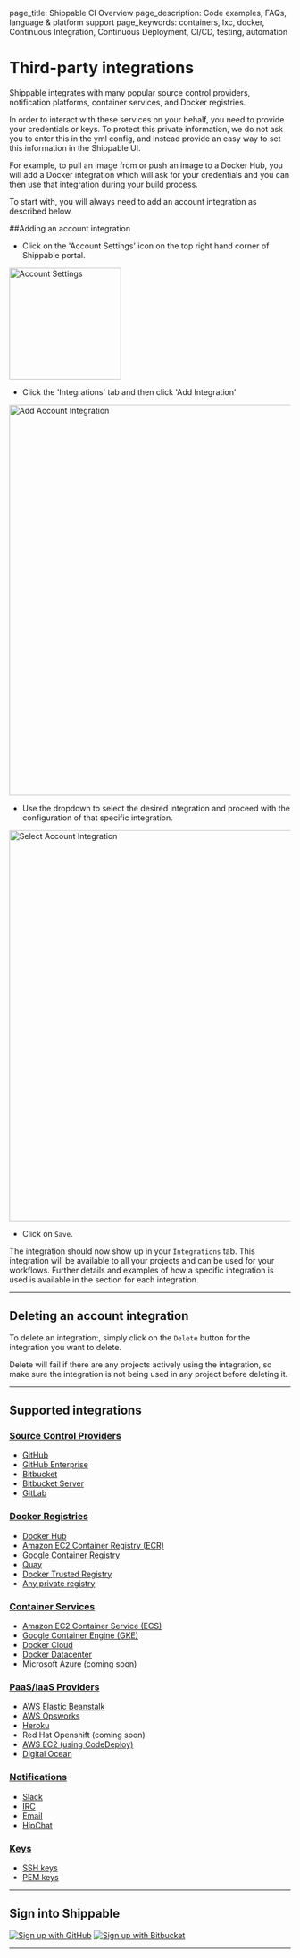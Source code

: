 page_title: Shippable CI Overview
page_description: Code examples, FAQs, language & platform support
page_keywords: containers, lxc, docker, Continuous Integration, Continuous Deployment, CI/CD, testing, automation

# Third-party integrations

Shippable integrates with many popular source control providers, notification platforms, container services, and Docker registries.

In order to interact with these services on your behalf, you need to provide your credentials or keys. To protect this private information, we do not ask you to enter this in the yml config, and instead provide an easy way to set this information in the Shippable UI.

For example, to pull an image from or push an image to a Docker Hub, you will add a Docker integration which will ask for your credentials and you can then use that integration during your build process.

To start with, you will always need to add an account integration as described below.

##Adding an account integration

- Click on the 'Account Settings' icon on the top right hand corner of Shippable portal.

<img src="../images/account_settings_icon.png" alt="Account Settings" style="width:200px;"/>

- Click the 'Integrations' tab and then click 'Add Integration'
<img src="../images/add_account_integration.png" alt="Add Account Integration" style="width:700px;"/>

- Use the dropdown to select the desired integration and proceed with the configuration of that specific integration.

<img src="../images/add_integration_select.png" alt="Select Account Integration" style="width:700px;"/>

- Click on `Save`.

The integration should now show up in your `Integrations` tab. This integration will be available to all your projects and can be used for your workflows. Further details and examples of how a specific integration is used is available in the section for each integration.

---

## Deleting an account integration

To delete an integration:, simply click on the `Delete` button for the integration you want to delete.

Delete will fail if there are any projects actively using the integration, so make sure the integration is not being used in any project before deleting it.

---

## Supported integrations

### [Source Control Providers](int_scm.md)
-  [GitHub](int_scm/#github)
-  [GitHub Enterprise](int_scm/#github-enterprise)
-  [Bitbucket](int_scm/#bitbucket)
-  [Bitbucket Server](int_scm/#bitbucket-server)
-  [GitLab](int_scm/#gitlab)

### [Docker Registries](int_docker_registries.md)
- [Docker Hub](int_docker_registries/#docker-hub)
- [Amazon EC2 Container Registry (ECR)](int_docker_registries/#amazon-ec2-container-registry-ecr)
- [Google Container Registry](int_docker_registries/#google-container-registry-gcr)
- [Quay](int_docker_registries/#quayio)
- [Docker Trusted Registry](int_docker_registries/#docker-trusted-registry)
- [Any private registry](int_docker_registries/#private-registry)

### [Container Services](int_container_services.md)
- [Amazon EC2 Container Service (ECS)](int_container_services/#amazon-ec2-container-service-using-account-keys)
- [Google Container Engine (GKE)](int_container_services/#google-container-engine-gke)
- [Docker Cloud](int_container_services/#docker-cloud)
- [Docker Datacenter](int_container_services/#docker-datacenter)
- Microsoft Azure (coming soon)

### [PaaS/IaaS Providers](int_paas_iaas_providers.md)
- [AWS Elastic Beanstalk](int_paas_iaas_providers/#aws-elastic-beanstalk)
- [AWS Opsworks](ht_opsworks/)
- [Heroku](ht_heroku/)
- Red Hat Openshift (coming soon)
- [AWS EC2 (using CodeDeploy)](ht_codedeploy/)
- [Digital Ocean](ht_digitalocean/)


### [Notifications](int_notifications.md)
- [Slack](int_notifications/#slack-notifications)
- [IRC](int_notifications/#irc-notifications)
- [Email](int_notifications/#email-notifications)
- [HipChat](int_notifications/#hipchat-notifications)

### [Keys](int_keys.md)
- [SSH keys](int_keys/#ssh)
- [PEM keys](int_keys/#pem)

---


## Sign into Shippable

<div class="signup-buttons">
  <!--HubSpot Call-to-Action Code -->
  <span class="hs-cta-wrapper" id="hs-cta-wrapper-0d3e8e0f-553f-41a4-8fed-52e1b3911b2d">
      <span class="hs-cta-node hs-cta-0d3e8e0f-553f-41a4-8fed-52e1b3911b2d" id="hs-cta-0d3e8e0f-553f-41a4-8fed-52e1b3911b2d">
          <!--[if lte IE 8]><div id="hs-cta-ie-element"></div><![endif]-->
          <a href="http://cta-redirect.hubspot.com/cta/redirect/362403/0d3e8e0f-553f-41a4-8fed-52e1b3911b2d"  target="_blank" ><img class="hs-cta-img" id="hs-cta-img-0d3e8e0f-553f-41a4-8fed-52e1b3911b2d" style="border-width:0px;" src="https://no-cache.hubspot.com/cta/default/362403/0d3e8e0f-553f-41a4-8fed-52e1b3911b2d.png"  alt="Sign up with GitHub"/></a>
      </span>
      <script charset="utf-8" src="https://js.hscta.net/cta/current.js"></script>
      <script type="text/javascript">
          hbspt.cta.load(362403, '0d3e8e0f-553f-41a4-8fed-52e1b3911b2d', {});
      </script>
  </span>
  <!-- end HubSpot Call-to-Action Code -->
  <!--HubSpot Call-to-Action Code -->
  <span class="hs-cta-wrapper" id="hs-cta-wrapper-82d2d172-48ab-4398-810c-5ca822da088a">
      <span class="hs-cta-node hs-cta-82d2d172-48ab-4398-810c-5ca822da088a" id="hs-cta-82d2d172-48ab-4398-810c-5ca822da088a">
          <!--[if lte IE 8]><div id="hs-cta-ie-element"></div><![endif]-->
          <a href="http://cta-redirect.hubspot.com/cta/redirect/362403/82d2d172-48ab-4398-810c-5ca822da088a"  target="_blank" ><img class="hs-cta-img" id="hs-cta-img-82d2d172-48ab-4398-810c-5ca822da088a" style="border-width:0px;" src="https://no-cache.hubspot.com/cta/default/362403/82d2d172-48ab-4398-810c-5ca822da088a.png"  alt="Sign up with Bitbucket"/></a>
      </span>
      <script charset="utf-8" src="https://js.hscta.net/cta/current.js"></script>
      <script type="text/javascript">
          hbspt.cta.load(362403, '82d2d172-48ab-4398-810c-5ca822da088a', {});
      </script>
  </span>
  <!-- end HubSpot Call-to-Action Code -->
</div>

---
